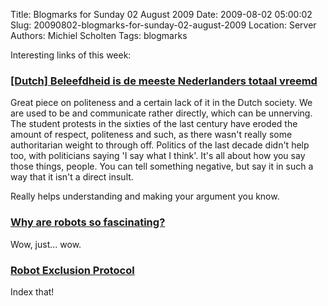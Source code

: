 Title: Blogmarks for Sunday 02 August 2009
Date: 2009-08-02 05:00:02
Slug: 20090802-blogmarks-for-sunday-02-august-2009
Location: Server
Authors: Michiel Scholten
Tags: blogmarks

<p>Interesting links of this week:</p>
<h3><a href="http://www.nrc.nl/opinie/article2316305.ece/Beleefdheid_is_de_meeste_Nederlanders_totaal_vreemd">[Dutch] Beleefdheid is de meeste Nederlanders totaal vreemd</a></h3>
<p>Great piece on politeness and a certain lack of it in the Dutch society. We are used to be and communicate rather directly, which can be unnerving. The student protests in the sixties of the last century have eroded the amount of respect, politeness and such, as there wasn't really some authoritarian weight to through off. Politics of the last decade didn't help too, with politicians saying 'I say what I think'. It's all about how you say those things, people. You can tell something negative, but say it in such a way that it isn't a direct insult.</p>

<p>Really helps understanding and making your argument you know.</p>
<h3><a href="http://www.ftrain.com/ah_beautiful_robot.html">Why are robots so fascinating?</a></h3>
<p>Wow, just... wow.</p>
<h3><a href="http://www.ftrain.com/robot_exclusion_protocol.html">Robot Exclusion Protocol</a></h3>
<p>Index that!</p>
